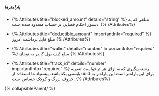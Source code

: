 ##### پارامترها

- {% Attributes title="blocked_amount" details="string" %}
  مبلغی که به دستور احکام قضایی در حساب مسدود شده است.
  {% /Attributes%}

- {% Attributes title="deductible_amount" importantInfo="required" %}
  مبلغ قابل برداشت امروز
  {% /Attributes%}

- {% Attributes title="wallet" details="number" importantInfo="required" %}
  مبلغ کیف پول کاربر به تومان
  {% /Attributes%}

- {% Attributes title="track_id" details="number" importantInfo="required" %}
  رشته پیگیری که به ازای هر درخواست تسویه بایستی یکتا باشد. پیشنهاد ما استفاده از uuid برای این پارامتر است.این پارامتر به حروف بزرگ و کوچک حساس است.
  {% /Attributes%}


{% collapsibleParent/ %}


